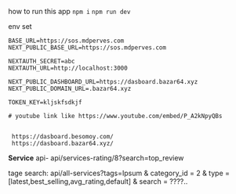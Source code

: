 how to run this app
`npm i`
`npm run dev`

env set

```
BASE_URL=https://sos.mdperves.com
NEXT_PUBLIC_BASE_URL=https://sos.mdperves.com

NEXTAUTH_SECRET=abc
NEXTAUTH_URL=http://localhost:3000

NEXT_PUBLIC_DASHBOARD_URL=https://dasboard.bazar64.xyz
NEXT_PUBLIC_DOMAIN_URL=.bazar64.xyz

TOKEN_KEY=kljskfsdkjf

# youtube link like https://www.youtube.com/embed/P_A2kNpyQBs


 https://dasboard.besomoy.com/
 https://dasboard.bazar64.xyz/
```

**Service**
api- api/services-rating/8?search=top_review

tage search:
api/all-services?tags=Ipsum & category_id = 2 & type = [latest,best_selling,avg_rating,default] & search = ????..
